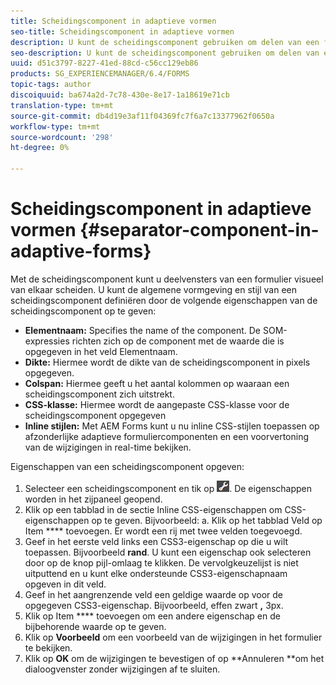 ```yaml
---
title: Scheidingscomponent in adaptieve vormen
seo-title: Scheidingscomponent in adaptieve vormen
description: U kunt de scheidingscomponent gebruiken om delen van een formulier visueel te scheiden.
seo-description: U kunt de scheidingscomponent gebruiken om delen van een formulier visueel te scheiden.
uuid: d51c3797-8227-41ed-88cd-c56cc129eb86
products: SG_EXPERIENCEMANAGER/6.4/FORMS
topic-tags: author
discoiquuid: ba674a2d-7c78-430e-8e17-1a18619e71cb
translation-type: tm+mt
source-git-commit: db4d19e3af11f04369fc7f6a7c13377962f0650a
workflow-type: tm+mt
source-wordcount: '298'
ht-degree: 0%

---
```



# Scheidingscomponent in adaptieve vormen {#separator-component-in-adaptive-forms}

Met de scheidingscomponent kunt u deelvensters van een formulier visueel van elkaar scheiden. U kunt de algemene vormgeving en stijl van een scheidingscomponent definiëren door de volgende eigenschappen van de scheidingscomponent op te geven:

* **Elementnaam:** Specifies the name of the component. De SOM-expressies richten zich op de component met de waarde die is opgegeven in het veld Elementnaam.
* **Dikte:** Hiermee wordt de dikte van de scheidingscomponent in pixels opgegeven.
* **Colspan:** Hiermee geeft u het aantal kolommen op waaraan een scheidingscomponent zich uitstrekt.
* **CSS-klasse:** Hiermee wordt de aangepaste CSS-klasse voor de scheidingscomponent opgegeven
* **Inline stijlen:** Met AEM Forms kunt u nu inline CSS-stijlen toepassen op afzonderlijke adaptieve formuliercomponenten en een voorvertoning van de wijzigingen in real-time bekijken.

Eigenschappen van een scheidingscomponent opgeven:

1. Selecteer een scheidingscomponent en tik op ![cmp](assets/cmppr.png). De eigenschappen worden in het zijpaneel geopend.
1. Klik op een tabblad in de sectie Inline CSS-eigenschappen om CSS-eigenschappen op te geven. Bijvoorbeeld: a. Klik op het tabblad Veld op Item **** toevoegen. Er wordt een rij met twee velden toegevoegd.
1. Geef in het eerste veld links een CSS3-eigenschap op die u wilt toepassen. Bijvoorbeeld **rand**. U kunt een eigenschap ook selecteren door op de knop pijl-omlaag te klikken. De vervolgkeuzelijst is niet uitputtend en u kunt elke ondersteunde CSS3-eigenschapnaam opgeven in dit veld.
1. Geef in het aangrenzende veld een geldige waarde op voor de opgegeven CSS3-eigenschap. Bijvoorbeeld, effen zwart **,** 3px.
1. Klik op Item **** toevoegen om een andere eigenschap en de bijbehorende waarde op te geven.
1. Klik op **Voorbeeld** om een voorbeeld van de wijzigingen in het formulier te bekijken.
1. Klik op **OK** om de wijzigingen te bevestigen of op **Annuleren **om het dialoogvenster zonder wijzigingen af te sluiten.

